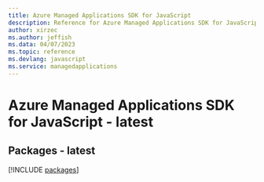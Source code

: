 ```yaml
---
title: Azure Managed Applications SDK for JavaScript
description: Reference for Azure Managed Applications SDK for JavaScript
author: xirzec
ms.author: jeffish
ms.data: 04/07/2023
ms.topic: reference
ms.devlang: javascript
ms.service: managedapplications
---
```

# Azure Managed Applications SDK for JavaScript - latest
## Packages - latest
[!INCLUDE [packages](managed-applications-index.md)]